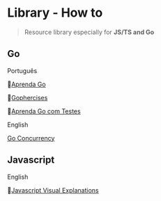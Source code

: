 # Library - How to
> Resource library especially for **JS/TS and Go**




## Go

Português

🎥[Aprenda Go](https://www.youtube.com/playlist?list=PLCKpcjBB_VlBsxJ9IseNxFllf-UFEXOdg)

🧠[Gophercises](https://gophercises.com/)

📘[Aprenda Go com Testes](https://larien.gitbook.io/aprenda-go-com-testes)

English

[Go Concurrency](https://divan.dev/posts/go_concurrency_visualize/)


## Javascript

English

📘[Javascript Visual Explanations](https://github.com/hex13/javascript-visual-explanations#javascript-visual-explanations)
